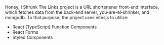 Honey, I Shrunk The Links project is a URL shortenener front-end interface, which fetches data from the back-end server, you-are-el-shrinker, and mongodb.
To that purpose, the project uses vitesjs to utilize:
- React (TypeScript) Function Components
- React Forms
- Styled Components